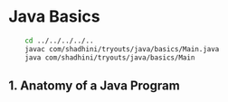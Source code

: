 # Java Basics

```bash
    cd ../../../../..
    javac com/shadhini/tryouts/java/basics/Main.java
    java com/shadhini/tryouts/java/basics/Main
```

## 1. Anatomy of a Java Program
